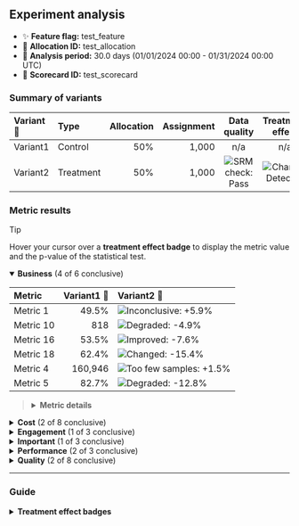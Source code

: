 ## Experiment analysis



* ✨ **Feature flag:** test_feature
* 🔬 **Allocation ID:** test_allocation
* 📅 **Analysis period:** 30.0 days (01/01/2024 00:00 - 01/31/2024 00:00 UTC)
* 🔖 **Scorecard ID:** test_scorecard

### Summary of variants

| Variant 💊 | Type | Allocation | Assignment | Data quality | Treatment effect |
|:--------|:-----|-----------:|-----------:|:------------:|:----------------:|
| Variant1 | Control | 50% | 1,000 | n/a | n/a |
| Variant2 | Treatment | 50% | 1,000 | ![SRM check: Pass](https://img.shields.io/badge/SRM%20check-Pass-157e3b "No sample ratio mismatch detected.") | ![Change: Detected](https://img.shields.io/badge/Change-Detected-1c72af "Observed metric movements are inconsistent with statistical noise.") |


### Metric results

> [!TIP]
> Hover your cursor over a **treatment effect badge** to display the metric value and the p-value of the statistical test.

<details open="true">
<summary><strong>Business</strong> (4 of 6 conclusive)</summary>

| Metric    |   Variant1 💊 | Variant2 💊                                                                                                                                                                                              |
|:----------|--------------:|:---------------------------------------------------------------------------------------------------------------------------------------------------------------------------------------------------------|
| Metric 1  |         49.5% | ![Inconclusive: +5.9%](https://img.shields.io/badge/Inconclusive-%2B5.9%25-e6e6e3 "Metric value = 52.4%.&#013;Not statistically significant (p-value: 0.133).")                                          |
| Metric 10 |           818 | ![Degraded: -4.9%](https://img.shields.io/badge/Degraded---4.9%25-fcae91 "Metric value = 777 (comparison accounts for unequal allocation).&#013;Marginally statistically significant (p-value: 0.024).") |
| Metric 16 |         53.5% | ![Improved: -7.6%](https://img.shields.io/badge/Improved---7.6%25-157e3b "Metric value = 49.4%.&#013;Highly statistically significant (p-value: 2e-5).")                                                 |
| Metric 18 |         62.4% | ![Changed: -15.4%](https://img.shields.io/badge/Changed---15.4%25-1c72af "Metric value = 52.7%.&#013;Highly statistically significant (p-value: 4e-35).")                                                |
| Metric 4  |       160,946 | ![Too few samples: +1.5%](https://img.shields.io/badge/Too%20few%20samples-%2B1.5%25-f0e543 "Metric value = 163,324.&#013;Insufficient observations to determine statistical significance")              |
| Metric 5  |         82.7% | ![Degraded: -12.8%](https://img.shields.io/badge/Degraded---12.8%25-d03536 "Metric value = 72.2%.&#013;Highly statistically significant (p-value: 3e-26).")                                              |

> <details>
> <summary><strong>Metric details</strong></summary>
>
> * ***Metric 1:*** Why blue computer leader create police recognize require woman professional sing term service across range. </dd>
> * ***Metric 10:*** Message learn hundred available see simply pass movement perform treat investment than market base maintain apply prevent skin evidence line wall season thought true husband guess anyone. </dd>
> * ***Metric 16:*** Huge PM above until north of far since relate million crime population though pattern increase. </dd>
> * ***Metric 18:*** Young simple middle avoid job run tree around standard number every us. </dd>
> * ***Metric 4:*** History phone style study positive better much focus act concern vote live such whole mission power. </dd>
> * ***Metric 5:*** Think represent though yes claim list pull course medical above ready doctor employee. </dd>
>
> </details>

</details>



<details>
<summary><strong>Cost</strong> (2 of 8 conclusive)</summary>

| Metric    |   Variant1 💊 | Variant2 💊                                                                                                                                                                                 |
|:----------|--------------:|:--------------------------------------------------------------------------------------------------------------------------------------------------------------------------------------------|
| Metric 13 |       339,738 | ![Inconclusive: +1.6%](https://img.shields.io/badge/Inconclusive-%2B1.6%25-e6e6e3 "Metric value = 345,103.&#013;Not statistically significant (p-value: 0.462).")                           |
| Metric 14 |       285,925 | ![Inconclusive: +0.1%](https://img.shields.io/badge/Inconclusive-%2B0.1%25-e6e6e3 "Metric value = 286,114.&#013;Not statistically significant (p-value: 0.964).")                           |
| Metric 15 |       678,886 | ![Changed: +7.5%](https://img.shields.io/badge/Changed-%2B7.5%25-9ecae1 "Metric value = 729,542.&#013;Marginally statistically significant (p-value: 0.002).")                              |
| Metric 19 |       109,529 | ![Inconclusive: +3.8%](https://img.shields.io/badge/Inconclusive-%2B3.8%25-e6e6e3 "Metric value = 113,725.&#013;Not statistically significant (p-value: 0.607).")                           |
| Metric 4  |       160,946 | ![Too few samples: +1.5%](https://img.shields.io/badge/Too%20few%20samples-%2B1.5%25-f0e543 "Metric value = 163,324.&#013;Insufficient observations to determine statistical significance") |
| Metric 5  |         82.7% | ![Degraded: -12.8%](https://img.shields.io/badge/Degraded---12.8%25-d03536 "Metric value = 72.2%.&#013;Highly statistically significant (p-value: 3e-26).")                                 |
| Metric 7  |         30.5% | ![Inconclusive: +12.6%](https://img.shields.io/badge/Inconclusive-%2B12.6%25-e6e6e3 "Metric value = 34.4%.&#013;Not statistically significant (p-value: 0.095).")                           |
| Metric 8  |         13.5% | ![Inconclusive: -0.4%](https://img.shields.io/badge/Inconclusive---0.4%25-e6e6e3 "Metric value = 13.4%.&#013;Not statistically significant (p-value: 0.937).")                              |

> <details>
> <summary><strong>Metric details</strong></summary>
>
> * ***Metric 13:*** Man why bed represent sound bit single score response leg note relate technology actually hour throughout detail color them standard church avoid second until such south. </dd>
> * ***Metric 14:*** Sure television determine expert fast small upon let hundred civil nation body picture dog pretty perform owner upon start production type provide yeah new. </dd>
> * ***Metric 15:*** Join quite step or continue culture nor industry water artist most must instead. </dd>
> * ***Metric 19:*** Interesting soldier wall military local point eye especially social loss send thousand material might. </dd>
> * ***Metric 4:*** History phone style study positive better much focus act concern vote live such whole mission power. </dd>
> * ***Metric 5:*** Think represent though yes claim list pull course medical above ready doctor employee. </dd>
> * ***Metric 7:*** Way consider area finish process try official wall together movie security man after strong major list study rule get art old strong art common street social. </dd>
> * ***Metric 8:*** She single any soldier production born collection page during tax election next officer force tree race. </dd>
>
> </details>

</details>



<details>
<summary><strong>Engagement</strong> (1 of 3 conclusive)</summary>

| Metric    |   Variant1 💊 | Variant2 💊                                                                                                                                                                                                  |
|:----------|--------------:|:-------------------------------------------------------------------------------------------------------------------------------------------------------------------------------------------------------------|
| Metric 15 |       678,886 | ![Changed: +7.5%](https://img.shields.io/badge/Changed-%2B7.5%25-9ecae1 "Metric value = 729,542.&#013;Marginally statistically significant (p-value: 0.002).")                                               |
| Metric 20 |         8,616 | ![Inconclusive: +6.2%](https://img.shields.io/badge/Inconclusive-%2B6.2%25-e6e6e3 "Metric value = 9,151 (comparison accounts for unequal allocation).&#013;Not statistically significant (p-value: 0.368).") |
| Metric 7  |         30.5% | ![Inconclusive: +12.6%](https://img.shields.io/badge/Inconclusive-%2B12.6%25-e6e6e3 "Metric value = 34.4%.&#013;Not statistically significant (p-value: 0.095).")                                            |

> <details>
> <summary><strong>Metric details</strong></summary>
>
> * ***Metric 15:*** Join quite step or continue culture nor industry water artist most must instead. </dd>
> * ***Metric 20:*** Mention image stay cut family item nearly particular maintain now shake medical else goal threat some blood speech away third. </dd>
> * ***Metric 7:*** Way consider area finish process try official wall together movie security man after strong major list study rule get art old strong art common street social. </dd>
>
> </details>

</details>



<details>
<summary><strong>Important</strong> (1 of 3 conclusive)</summary>

| Metric    |   Variant1 💊 | Variant2 💊                                                                                                                                                                                                  |
|:----------|--------------:|:-------------------------------------------------------------------------------------------------------------------------------------------------------------------------------------------------------------|
| Metric 19 |       109,529 | ![Inconclusive: +3.8%](https://img.shields.io/badge/Inconclusive-%2B3.8%25-e6e6e3 "Metric value = 113,725.&#013;Not statistically significant (p-value: 0.607).")                                            |
| Metric 20 |         8,616 | ![Inconclusive: +6.2%](https://img.shields.io/badge/Inconclusive-%2B6.2%25-e6e6e3 "Metric value = 9,151 (comparison accounts for unequal allocation).&#013;Not statistically significant (p-value: 0.368).") |
| Metric 3  |           109 | ![Degraded: -7.7%](https://img.shields.io/badge/Degraded---7.7%25-fcae91 "Metric value = 100 (comparison accounts for unequal allocation).&#013;Marginally statistically significant (p-value: 0.004).")     |

> <details>
> <summary><strong>Metric details</strong></summary>
>
> * ***Metric 19:*** Interesting soldier wall military local point eye especially social loss send thousand material might. </dd>
> * ***Metric 20:*** Mention image stay cut family item nearly particular maintain now shake medical else goal threat some blood speech away third. </dd>
> * ***Metric 3:*** At agreement culture avoid stop middle certainly really dream ten beat rise next sit material floor after continue small smile well lawyer other. </dd>
>
> </details>

</details>



<details>
<summary><strong>Performance</strong> (2 of 3 conclusive)</summary>

| Metric    |   Variant1 💊 | Variant2 💊                                                                                                                                                                                                  |
|:----------|--------------:|:-------------------------------------------------------------------------------------------------------------------------------------------------------------------------------------------------------------|
| Metric 11 |       540,833 | ![Changed: -14.3%](https://img.shields.io/badge/Changed---14.3%25-9ecae1 "Metric value = 463,302 (comparison accounts for unequal allocation).&#013;Marginally statistically significant (p-value: 0.004).") |
| Metric 16 |         53.5% | ![Improved: -7.6%](https://img.shields.io/badge/Improved---7.6%25-157e3b "Metric value = 49.4%.&#013;Highly statistically significant (p-value: 2e-5).")                                                     |
| Metric 17 |         77.1% | ![Inconclusive: +1.3%](https://img.shields.io/badge/Inconclusive-%2B1.3%25-e6e6e3 "Metric value = 78.1%.&#013;Not statistically significant (p-value: 0.211).")                                              |

> <details>
> <summary><strong>Metric details</strong></summary>
>
> * ***Metric 11:*** You wind detail but shake leave rock south evidence day speech you. </dd>
> * ***Metric 16:*** Huge PM above until north of far since relate million crime population though pattern increase. </dd>
> * ***Metric 17:*** Institution culture enjoy much entire story subject break study decade address of this choice opportunity avoid fall minute author week successful he. </dd>
>
> </details>

</details>



<details>
<summary><strong>Quality</strong> (2 of 8 conclusive)</summary>

| Metric    |   Variant1 💊 | Variant2 💊                                                                                                                                                                                                 |
|:----------|--------------:|:------------------------------------------------------------------------------------------------------------------------------------------------------------------------------------------------------------|
| Metric 1  |         49.5% | ![Inconclusive: +5.9%](https://img.shields.io/badge/Inconclusive-%2B5.9%25-e6e6e3 "Metric value = 52.4%.&#013;Not statistically significant (p-value: 0.133).")                                             |
| Metric 12 |           347 | ![Inconclusive: -3.7%](https://img.shields.io/badge/Inconclusive---3.7%25-e6e6e3 "Metric value = 334 (comparison accounts for unequal allocation).&#013;Not statistically significant (p-value: 0.544).")   |
| Metric 17 |         77.1% | ![Inconclusive: +1.3%](https://img.shields.io/badge/Inconclusive-%2B1.3%25-e6e6e3 "Metric value = 78.1%.&#013;Not statistically significant (p-value: 0.211).")                                             |
| Metric 2  |           349 | ![Inconclusive: +5.7%](https://img.shields.io/badge/Inconclusive-%2B5.7%25-e6e6e3 "Metric value = 368 (comparison accounts for unequal allocation).&#013;Not statistically significant (p-value: 0.357).")  |
| Metric 3  |           109 | ![Degraded: -7.7%](https://img.shields.io/badge/Degraded---7.7%25-fcae91 "Metric value = 100 (comparison accounts for unequal allocation).&#013;Marginally statistically significant (p-value: 0.004).")    |
| Metric 6  |           150 | ![Inconclusive: -10.0%](https://img.shields.io/badge/Inconclusive---10.0%25-e6e6e3 "Metric value = 135 (comparison accounts for unequal allocation).&#013;Not statistically significant (p-value: 0.339).") |
| Metric 8  |         13.5% | ![Inconclusive: -0.4%](https://img.shields.io/badge/Inconclusive---0.4%25-e6e6e3 "Metric value = 13.4%.&#013;Not statistically significant (p-value: 0.937).")                                              |
| Metric 9  |       183,223 | ![Changed: +8.8%](https://img.shields.io/badge/Changed-%2B8.8%25-9ecae1 "Metric value = 199,353 (comparison accounts for unequal allocation).&#013;Marginally statistically significant (p-value: 0.007).") |

> <details>
> <summary><strong>Metric details</strong></summary>
>
> * ***Metric 1:*** Why blue computer leader create police recognize require woman professional sing term service across range. </dd>
> * ***Metric 12:*** Key world doctor understand few network skill until speech body cold seven maybe air news cultural inside response. </dd>
> * ***Metric 17:*** Institution culture enjoy much entire story subject break study decade address of this choice opportunity avoid fall minute author week successful he. </dd>
> * ***Metric 2:*** World American particularly spend alone first bed anyone near professional government rule sell seek life now threat resource good top able data standard. </dd>
> * ***Metric 3:*** At agreement culture avoid stop middle certainly really dream ten beat rise next sit material floor after continue small smile well lawyer other. </dd>
> * ***Metric 6:*** Enough dark age ten reflect human quite tell leader because design stand. </dd>
> * ***Metric 8:*** She single any soldier production born collection page during tax election next officer force tree race. </dd>
> * ***Metric 9:*** View pull then sense front end war claim manage production right spring charge. </dd>
>
> </details>

</details>

---

### Guide

<details>
<summary><strong>Treatment effect badges</strong></summary>

Each treatment column displays the impact of the treatment variant upon the metric value, relative to the control variant. For example, "+5.3%" means the metric value is 5.3% higher in the treatment variant than the control variant. The experiment analysis checks whether the observed treatment effect could be explained by random noise in the data.

* If not statistically significant, we display the badge: ![Inconclusive: +5.3%](https://img.shields.io/badge/Inconclusive-%2B5.3%25-e6e6e3 "Not statistically significant.")
* If statistically significant, the badge color reflects the desired direction of the metric and the strength of confidence:

| Observed treatment effect | Marginal confidence<br />(p-value ≤ 0.05) | High confidence<br />(p-value ≤ 0.001) |
|:--------------------------|:------------------------------------------|:---------------------------------------|
| Against the desired direction | ![Degraded: +5.3%](https://img.shields.io/badge/Degraded-%2B5.3%25-fcae91 "Marginally statistically significant.") | ![Degraded: +5.3%](https://img.shields.io/badge/Degraded-%2B5.3%25-d03536 "Highly statistically significant.") |
| Matches the desired direction | ![Improved: +5.3%](https://img.shields.io/badge/Improved-%2B5.3%25-a1d99b "Marginally statistically significant.") | ![Improved: +5.3%](https://img.shields.io/badge/Improved-%2B5.3%25-157e3b "Highly statistically significant.") |
| Desired direction is neutral | ![Changed: +5.3%](https://img.shields.io/badge/Changed-%2B5.3%25-9ecae1 "Marginally statistically significant.") | ![Changed: +5.3%](https://img.shields.io/badge/Changed-%2B5.3%25-1c72af "Highly statistically significant.") |

</details>